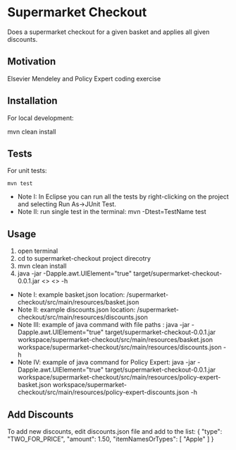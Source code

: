 # Supermarket Checkout
Does a supermarket checkout for a given basket and applies all given discounts.

## Motivation
Elsevier Mendeley and Policy Expert coding exercise

## Installation
For local development:

mvn clean install
## Tests

For unit tests:

    mvn test

* Note I: In Eclipse you can run all the tests by right-clicking on the project and selecting Run As->JUnit Test. 
* Note II: run single test in the terminal:  mvn -Dtest=TestName test

## Usage
1. open terminal
2. cd to supermarket-checkout project direcotry
3. mvn clean install
4. java -jar -Dapple.awt.UIElement="true" target/supermarket-checkout-0.0.1.jar <<full path to basket.json>> <<full path to discounts.json>> -h 

* Note I: example basket.json location: /supermarket-checkout/src/main/resources/basket.json 
* Note II: example discounts.json location: /supermarket-checkout/src/main/resources/discounts.json
* Note III: example of java command with file paths : java -jar -Dapple.awt.UIElement="true" target/supermarket-checkout-0.0.1.jar workspace/supermarket-checkout/src/main/resources/basket.json workspace/supermarket-checkout/src/main/resources/discounts.json -h
* Note IV: example of java command for Policy Expert: java -jar -Dapple.awt.UIElement="true" target/supermarket-checkout-0.0.1.jar workspace/supermarket-checkout/src/main/resources/policy-expert-basket.json workspace/supermarket-checkout/src/main/resources/policy-expert-discounts.json -h

## Add Discounts
To add new discounts, edit discounts.json file and add to the list:
{
	"type": "TWO_FOR_PRICE",
	"amount": 1.50,
	"itemNamesOrTypes": [
		"Apple"
	]
}	
